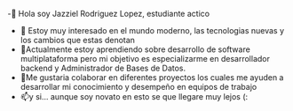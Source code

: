 -👋 Hola soy Jazziel Rodriguez Lopez, estudiante actico
- 👀 Estoy muy interesado en el mundo moderno, las tecnologias nuevas y los cambios que estas denotan
- 🌱Actualmente estoy aprendiendo sobre desarrollo de software multiplataforma pero mi objetivo es especializarme en desarrollador backend y Administrador de Bases de Datos.
- 💞️Me gustaria colaborar en diferentes proyectos los cuales me ayuden a desarrollar mi conocimiento y desempeño en equipos de trabajo
- 📫y si... aunque soy novato en esto se que llegare muy lejos (:
